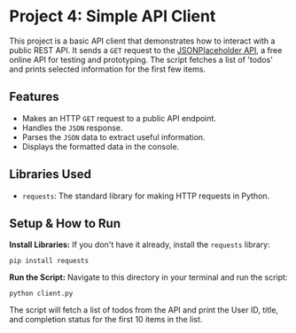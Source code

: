 # Project 4: Simple API Client

This project is a basic API client that demonstrates how to interact with a public REST API. It sends a `GET` request to the [JSONPlaceholder API](https://jsonplaceholder.typicode.com/), a free online API for testing and prototyping. The script fetches a list of 'todos' and prints selected information for the first few items.

## Features
- Makes an HTTP `GET` request to a public API endpoint.
- Handles the `JSON` response.
- Parses the `JSON` data to extract useful information.
- Displays the formatted data in the console.

## Libraries Used
- `requests`: The standard library for making HTTP requests in Python.

## Setup & How to Run

**Install Libraries:**
If you don't have it already, install the `requests` library:

    pip install requests 

**Run the Script:**
Navigate to this directory in your terminal and run the script:

    python client.py

The script will fetch a list of todos from the API and print the User ID, title, and completion status for the first 10 items in the list.
